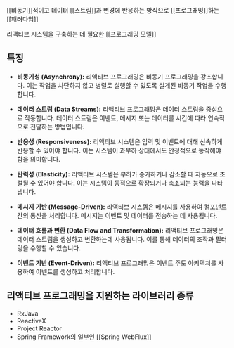 [[비동기]]적이고 데이터 [[스트림]]과 변경에 반응하는 방식으로 [[프로그래밍]]하는 [[패러다임]]

리액티브 시스템을 구축하는 데 필요한 [[프로그래밍 모델]]

## 특징

- **비동기성 (Asynchrony):** 리액티브 프로그래밍은 비동기 프로그래밍을 강조합니다. 이는 작업을 차단하지 않고 병렬로 실행할 수 있도록 설계된 비동기 작업을 수행합니다.
    
- **데이터 스트림 (Data Streams):** 리액티브 프로그래밍은 데이터 스트림을 중심으로 작동합니다. 데이터 스트림은 이벤트, 메시지 또는 데이터를 시간에 따라 연속적으로 전달하는 방법입니다.
    
- **반응성 (Responsiveness):** 리액티브 시스템은 입력 및 이벤트에 대해 신속하게 반응할 수 있어야 합니다. 이는 시스템이 과부하 상태에서도 안정적으로 동작해야 함을 의미합니다.
    
- **탄력성 (Elasticity):** 리액티브 시스템은 부하가 증가하거나 감소할 때 자동으로 조절될 수 있어야 합니다. 이는 시스템이 동적으로 확장되거나 축소되는 능력을 나타냅니다.
    
- **메시지 기반 (Message-Driven):** 리액티브 시스템은 메시지를 사용하여 컴포넌트 간의 통신을 처리합니다. 메시지는 이벤트 및 데이터를 전송하는 데 사용됩니다.
    
- **데이터 흐름과 변환 (Data Flow and Transformation):** 리액티브 프로그래밍은 데이터 스트림을 생성하고 변환하는데 사용됩니다. 이를 통해 데이터의 조작과 필터링을 수행할 수 있습니다.
    
- **이벤트 기반 (Event-Driven):** 리액티브 프로그래밍은 이벤트 주도 아키텍처를 사용하여 이벤트를 생성하고 처리합니다.

## 리액티브 프로그래밍을 지원하는 라이브러리 종류
- RxJava
- ReactiveX
- Project Reactor
- Spring Framework의 일부인 [[Spring WebFlux]]

